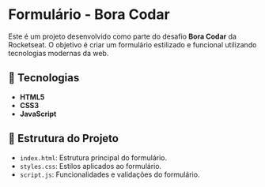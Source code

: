 # Formulário - Bora Codar

Este é um projeto desenvolvido como parte do desafio **Bora Codar** da Rocketseat. O objetivo é criar um formulário estilizado e funcional utilizando tecnologias modernas da web.

## 🚀 Tecnologias

- **HTML5**
- **CSS3**
- **JavaScript**

## 📂 Estrutura do Projeto

- `index.html`: Estrutura principal do formulário.
- `styles.css`: Estilos aplicados ao formulário.
- `script.js`: Funcionalidades e validações do formulário.